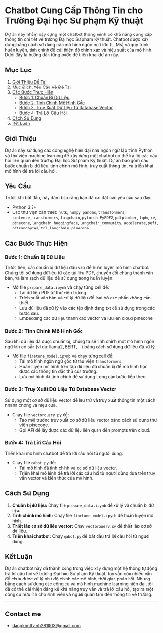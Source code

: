 # Chatbot Cung Cấp Thông Tin cho Trường Đại học Sư phạm Kỹ thuật

Dự án này nhằm xây dựng một chatbot thông minh có khả năng cung cấp thông tin chi tiết về trường Đại học Sư phạm Kỹ thuật. Chatbot được xây dựng bằng cách sử dụng các mô hình ngôn ngữ lớn (LLMs) và quy trình huấn luyện, tinh chỉnh để cải thiện độ chính xác và hiệu suất của mô hình. Dưới đây là hướng dẫn từng bước để triển khai dự án này.

## Mục Lục

1. [Giới Thiệu Đề Tài](#giới-thiệu)
2. [Mục Đích, Yêu Cầu Về Đề Tài ](#yêu-cầu)
3. [Các Bước Thực Hiện](#các-bước-thực-hiện)
    - [Bước 1: Chuẩn Bị Dữ Liệu](#bước-1-chuẩn-bị-dữ-liệu)
    - [Bước 2: Tinh Chỉnh Mô Hình Gốc](#bước-2-tinh-chỉnh-mô-hình-gốc)
    - [Bước 3: Truy Xuất Dữ Liệu Từ Database Vector](#bước-3-truy-xuất-dữ-liệu-từ-database-vector)
    - [Bước 4: Trả Lời Câu Hỏi](#bước-4-trả-lời-câu-hỏi)
4. [Cách Sử Dụng](#cách-sử-dụng)
5. [Kết Luận](#kết-luận)

## Giới Thiệu

Dự án này sử dụng các công nghệ hiện đại như ngôn ngữ lập trình Python và thư viện machine learning để xây dựng một chatbot có thể trả lời các câu hỏi liên quan đến trường Đại học Sư phạm Kỹ thuật. Dự án bao gồm các bước chuẩn bị dữ liệu, tinh chỉnh mô hình, truy xuất thông tin, và triển khai mô hình để trả lời câu hỏi.

## Yêu Cầu

Trước khi bắt đầu, hãy đảm bảo rằng bạn đã cài đặt các yêu cầu sau đây:

- Python 3.7+
- Các thư viện cần thiết: `nltk`, `numpy`, `pandas`, `transformers`, `sentence_transformers`, `langchain`, `pytorch`, `PyPDF2`, `pdfplumber`, `tqdm`, `re`, `pinecone`, `langchain_huggingface`, `langchain_community`, `accelerate`, `peft`, `bitsandbytes`, `trl`, `langchain_pinecone`

## Các Bước Thực Hiện

### Bước 1: Chuẩn Bị Dữ Liệu

Trước tiên, cần chuẩn bị dữ liệu đầu vào để huấn luyện mô hình chatbot. Chúng tôi sử dụng dữ liệu từ các tài liệu PDF, chuyển đổi chúng thành văn bản, và làm sạch dữ liệu để sử dụng trong huấn luyện.

- Mở file `prepare_data.ipynb` và chạy từng cell để:
  - Tải dữ liệu PDF từ thư viện trường.
  - Trích xuất văn bản và xử lý dữ liệu để loại bỏ các phần không cần thiết.
  - Lưu dữ liệu đã xử lý vào các tệp định dạng txt để sử dụng trong các bước sau.
  - Embedding các dữ liệu thành các vector và lưu lên cloud pinecone

### Bước 2: Tinh Chỉnh Mô Hình Gốc

Sau khi dữ liệu đã được chuẩn bị, chúng ta sẽ tinh chỉnh một mô hình ngôn ngữ lớn có sẵn (ví dụ: llama2, BERT, ...) bằng cách sử dụng dữ liệu đã xử lý.

- Mở file `finetune_model.ipynb` và chạy từng cell để:
  - Tải mô hình ngôn ngữ gốc từ thư viện `transformers`.
  - Huấn luyện mô hình trên tập dữ liệu đã chuẩn bị để mô hình học được các thông tin đặc thù của trường.
  - Lưu mô hình đã tinh chỉnh để sử dụng trong các bước tiếp theo.

### Bước 3: Truy Xuất Dữ Liệu Từ Database Vector

Sử dụng một cơ sở dữ liệu vector để lưu trữ và truy xuất thông tin một cách nhanh chóng và hiệu quả.

- Chạy file `vectorquery.py` để:
  - Tạo môi trường truy xuất cơ sở dữ liệu vector bằng cách sử dụng thư viện pinecone.
  - Gọi API để lấy được các dữ liệu liên quan đến prompts trên cloud.

### Bước 4: Trả Lời Câu Hỏi

Triển khai mô hình chatbot để trả lời câu hỏi từ người dùng.

- Chạy file `qabot.py` để:
  - Tải mô hình đã tinh chỉnh và cơ sở dữ liệu vector.
  - Triển khai mô hình để trả lời các câu hỏi từ người dùng dựa trên truy vấn vector và kiến thức của mô hình.

## Cách Sử Dụng

1. **Chuẩn bị dữ liệu:** Chạy file `prepare_data.ipynb` để xử lý và chuẩn bị dữ liệu.
2. **Tinh chỉnh mô hình:** Chạy file `finetune_model.ipynb` để huấn luyện mô hình.
3. **Thiết lập cơ sở dữ liệu vector:** Chạy `vectorquery.py` để thiết lập cơ sở dữ liệu.
4. **Triển khai chatbot:** Chạy `qabot.py` để bắt đầu trả lời câu hỏi từ người dùng.

## Kết Luận

Dự án chatbot này đã thành công trong việc xây dựng một hệ thống tự động trả lời câu hỏi về trường Đại học Sư phạm Kỹ thuật, tuy vẫn còn nhiều vấn đề chưa được xử lý như độ chính xác mô hình, thời gian phản hồi. Nhưng bằng cách sử dụng các công cụ và mô hình machine learning hiện đại, tôi đã có thể cải thiện đáng kể khả năng truy vấn và trả lời câu hỏi, tạo ra một công cụ hữu ích cho sinh viên và người quan tâm đến thông tin về trường.

---

## Contact me

- dangkimthanh281003@gmail.com
